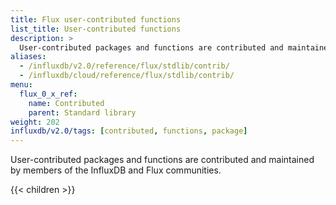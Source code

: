 ```yaml
---
title: Flux user-contributed functions
list_title: User-contributed functions
description: >
  User-contributed packages and functions are contributed and maintained by members of the InfluxDB and Flux communities.
aliases:
  - /influxdb/v2.0/reference/flux/stdlib/contrib/
  - /influxdb/cloud/reference/flux/stdlib/contrib/
menu:
  flux_0_x_ref:
    name: Contributed
    parent: Standard library
weight: 202
influxdb/v2.0/tags: [contributed, functions, package]
---
```


User-contributed packages and functions are contributed and maintained by members of the InfluxDB and Flux communities.

{{< children >}}
